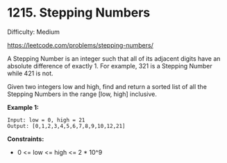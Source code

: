 # 1215. Stepping Numbers

Difficulty: Medium

https://leetcode.com/problems/stepping-numbers/

A Stepping Number is an integer such that all of its adjacent digits have an absolute difference of exactly 1. For example, 321 is a Stepping Number while 421 is not.

Given two integers low and high, find and return a sorted list of all the Stepping Numbers in the range [low, high] inclusive.

**Example 1:**
```
Input: low = 0, high = 21
Output: [0,1,2,3,4,5,6,7,8,9,10,12,21]
```

**Constraints:**

* 0 <= low <= high <= 2 * 10^9
